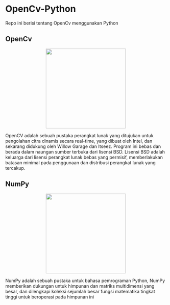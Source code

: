 # OpenCv-Python

Repo ini berisi tentang OpenCv menggunakan Python

## OpenCv

<div align="center">
<img src="https://opencv.org/wp-content/uploads/2020/07/cropped-OpenCV_logo_white_600x.png" height="250" align="center" />
</div>

OpenCV adalah sebuah pustaka perangkat lunak yang ditujukan untuk pengolahan citra dinamis secara real-time, yang dibuat oleh Intel, dan sekarang didukung oleh Willow Garage dan Itseez. Program ini bebas dan berada dalam naungan sumber terbuka dari lisensi BSD. Lisensi BSD adalah keluarga dari lisensi perangkat lunak bebas yang permisif, memberlakukan batasan minimal pada penggunaan dan distribusi perangkat lunak yang tercakup.

## NumPy

<div align="center">
<img src="https://numpy.org/images/logo.svg" height="250" align="center" />
</div>

NumPy adalah sebuah pustaka untuk bahasa pemrograman Python, NumPy memberikan dukungan untuk himpunan dan matriks multidimensi yang besar, dan dilengkapi koleksi sejumlah besar fungsi matematika tingkat tinggi untuk beroperasi pada himpunan ini
